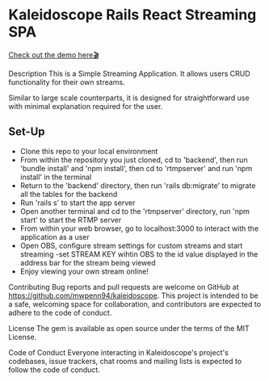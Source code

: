 # Kaleidoscope Rails React Streaming SPA
[Check out the demo here🎬]()

Description
This is a Simple Streaming Application. It allows users CRUD functionality for their own streams.

Similar to large scale counterparts, it is designed for straightforward use with minimal explanation required for the user.


 ## Set-Up 
   * Clone this repo to your local environment
   * From within the repository you just cloned, cd to 'backend', then run 'bundle install' and 'npm install', then cd to 'rtmpserver' and run 'npm install' in the terminal 
   * Return to the 'backend' directory, then run 'rails db:migrate' to migrate all the tables for the backend 
   * Run 'rails s' to start the app server
   * Open another terminal and cd to the 'rtmpserver' directory, run 'npm start' to start the RTMP server
   * From within your web browser, go to localhost:3000 to interact with the application as a user
   * Open OBS, configure stream settings for custom streams and start streaming -set STREAM KEY wihtin OBS to the id value displayed in the address bar for the stream being viewed
   * Enjoy viewing your own stream online!
   

Contributing
Bug reports and pull requests are welcome on GitHub at https://github.com/mwpenn94/kaleidoscope. This project is intended to be a safe, welcoming space for collaboration, and contributors are expected to adhere to the code of conduct.

License
The gem is available as open source under the terms of the MIT License.

Code of Conduct
Everyone interacting in Kaleidoscope's project's codebases, issue trackers, chat rooms and mailing lists is expected to follow the code of conduct.
